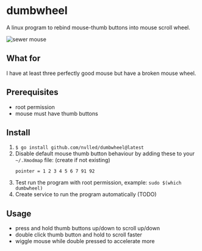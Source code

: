 # dumbwheel

A linux program to rebind mouse-thumb buttons
into mouse scroll wheel.

![sewer mouse](sewer-mouse.jpg)

## What for

I have at least three perfectly good mouse but
have a broken mouse wheel.

## Prerequisites

- root permission
- mouse must have thumb buttons

## Install

1. `$ go install github.com/nvlled/dumbwheel@latest`
2. Disable default mouse thumb button behaviour by
   adding these to your `~/.Xmodmap` file: (create if not existing)
   ```
   pointer = 1 2 3 4 5 6 7 91 92
   ```
3. Test run the program with root permission, example: `sudo $(which dumbwheel)`
4. Create service to run the program automatically (TODO)

## Usage

- press and hold thumb buttons up/down to scroll up/down
- double click thumb button and hold to scroll faster
- wiggle mouse while double pressed to accelerate more
